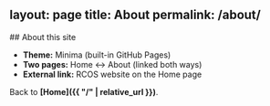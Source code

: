 

layout: page
title: About
permalink: /about/
---
<link rel="stylesheet" href="{{ '/styles.css' | relative_url }}">
## About this site

- **Theme:** Minima (built-in GitHub Pages)
- **Two pages:** Home ↔ About (linked both ways)
- **External link:** RCOS website on the Home page

Back to **[Home]({{ "/" | relative_url }})**.
